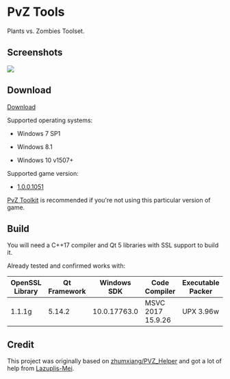 
# PvZ Tools

Plants vs. Zombies Toolset.

## Screenshots

![](https://github.com/lmintlcx/pvztools/raw/master/screenshots/preview.gif)

## Download

[Download](https://pvz.lmintlcx.com/tools/)

Supported operating systems:

- Windows 7 SP1

- Windows 8.1

- Windows 10 v1507+

Supported game version:

- [1.0.0.1051](https://pvz.lmintlcx.com/pvz/)

[PvZ Toolkit](https://github.com/lmintlcx/pvztoolkit/) is recommended if you're not using this particular version of game.

## Build

You will need a C++17 compiler and Qt 5 libraries with SSL support to build it.

Already tested and confirmed works with:

| OpenSSL Library | Qt Framework | Windows SDK | Code Compiler | Executable Packer |
| ------ | ------ | ------ | ------ | ------ |
| 1.1.1g | 5.14.2 | 10.0.17763.0 | MSVC 2017 15.9.26 | UPX 3.96w |

## Credit

This project was originally based on [zhumxiang/PVZ_Helper](https://github.com/zhumxiang/PVZ_Helper) and got a lot of help from [Lazuplis-Mei](https://github.com/Lazuplis-Mei).
